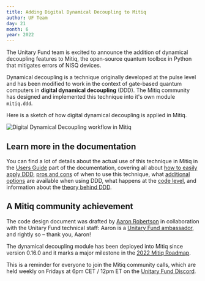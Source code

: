 ```yaml
---
title: Adding Digital Dynamical Decoupling to Mitiq
author: UF Team
day: 21
month: 6
year: 2022
---
```


The Unitary Fund team is excited to announce the addition of dynamical decoupling features to Mitiq, the open-source quantum toolbox in Python that mitigates errors of NISQ devices.


Dynamical decoupling is a technique originally developed at the pulse level and has been modified to work in the context of gate-based quantum computers in **digital dynamical decoupling** (DDD).
The Mitiq community has designed and implemented this technique into it's own module `mitiq.ddd`.


Here is a sketch of how digital dynamical decoupling is applied in Mitiq.


![Digital Dynamical Decoupling workflow in Mitiq](../images/ddd_workflow.png)


## Learn more in the documentation

You can find a lot of details about the actual use of this technique in Mitiq in the [Users Guide](https://mitiq.readthedocs.io/en/latest/guide/ddd.html) part of the documentation, covering all about [how to easily apply DDD](https://mitiq.readthedocs.io/en/latest/guide/ddd-1-intro.html), [pros and cons](https://mitiq.readthedocs.io/en/latest/guide/ddd-2-use-case.html) of when to use this technique, what [additional options](https://mitiq.readthedocs.io/en/latest/guide/ddd-3-options.html) are available when using DDD,
what happens at the [code level](https://mitiq.readthedocs.io/en/latest/guide/ddd-4-low-level.html), and information about the [theory behind DDD](https://mitiq.readthedocs.io/en/latest/guide/ddd-5-theory.html).


## A Mitiq community achievement

The code design document was drafted by [Aaron Robertson](https://github.com/Aaron-Robertson) in collaboration with the Unitary Fund technical staff: Aaron is a [Unitary Fund ambassador](https://unitary.fund/posts/uf_ambassadors.html), and rightly so – thank you, Aaron!


The dynamical decoupling module has been deployed into Mitiq since version 0.16.0 and it marks a major milestone in the [2022 Mitiq Roadmap](https://github.com/unitaryfund/mitiq/wiki#mitiq-2022-roadmap).

This is a reminder for everyone to join the Mitiq community calls, which are held weekly on Fridays at 6pm CET / 12pm ET on the [Unitary Fund Discord](http://discord.unitary.fund).